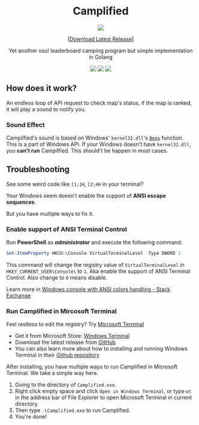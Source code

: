 <h1 align="center">Camplified</h1>

<div align="center">

<img src="icon.ico"></img>

[[Download Latest Release](https://github.com/HarukaKinen/Camplified-go/releases/latest)]

Yet another osu! leaderboard camping program but simple implementation in Golang

![](https://img.shields.io/github/go-mod/go-version/HarukaKinen/Camplified-go/master?style=for-the-badge)
[![](https://img.shields.io/github/v/release/HarukaKinen/Camplified-go?style=for-the-badge)](https://github.com/HarukaKinen/Camplified-go/releases/latest)
![](https://img.shields.io/github/license/HarukaKinen/Camplified-go?style=for-the-badge)

</div>

## How does it work?

An endless loop of API request to check map's status, if the map is ranked, it will play a sound to notify you.

### Sound Effect

Campilfied's sound is based on Windows' ``kernel32.dll``'s [``Beep``](https://learn.microsoft.com/en-us/windows/win32/api/utilapiset/nf-utilapiset-beep) function. This is a part of Windows API. If your Windows doesn't have ``kernel32.dll``, you **can't run** Campilfied. This should't be happen in most cases.

## Troubleshooting

See some weird code like ``[1;1H``, ``[2;4H`` in your terminal?

Your Windows seem doesn't enable the support of **ANSI escape sequences**.

But you have multiple ways to fix it.

### Enable support of ANSI Terminal Control

Run **PowerShell** as ***administrator*** and execute the following command:

```powershell
Set-ItemProperty HKCU:\Console VirtualTerminalLevel -Type DWORD 1
```

This command will change the registry value of ``VirtualTerminalLevel`` in ``HKEY_CURRENT_USER\Console\`` to ``1``. Aka enable the support of ANSI Terminal Control. Also change to ``0`` means disable.

Learn more in [Windows console with ANSI colors handling - Stack Exchange](https://superuser.com/a/1300251/1803960)

### Run Camplified in Mircosoft Terminal

Feel restless to edit the registry? Try [Microsoft Terminal](https://github.com/microsoft/terminal)

- Get it from Microsoft Store: [Windows Terminal](https://aka.ms/terminal)
- Download the latest release from [GitHub](https://github.com/microsoft/terminal/releases/latest)
- You can also learn more about how to installing and running Windows Terminal in their [Github repository](https://github.com/microsoft/terminal#installing-and-running-windows-terminal)

After installing, you have multiple ways to run Camplified in Microsoft Terminal. We take a simple way here.

1. Going to the directory of ``Camplified.exe``.
2. Right click empty space and click ``Open in Windows Terminal``, or type ``wt`` in the address bar of File Explorer to open Microsoft Terminal in current directory.
3. Then type ``.\Camplified.exe`` to run Camplified.
4. You're done!
